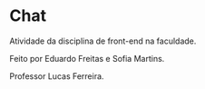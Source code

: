 # Chat

Atividade da disciplina de front-end na faculdade.

Feito por Eduardo Freitas e Sofia Martins.

Professor Lucas Ferreira.